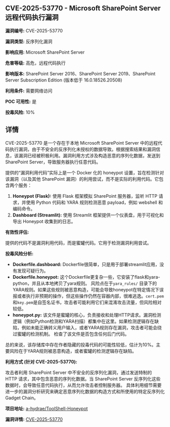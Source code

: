## CVE-2025-53770 - Microsoft SharePoint Server 远程代码执行漏洞

**漏洞编号:** CVE-2025-53770

**漏洞类型:** 反序列化漏洞

**影响应用:** Microsoft SharePoint Server

**危害等级:** 高危，远程代码执行

**影响版本:** SharePoint Server 2016、SharePoint Server 2019、SharePoint Server Subscription Edition (版本低于 16.0.18526.20508)

**利用条件:** 需要网络访问

**POC 可用性:** 是

**投毒风险:** 10%

## 详情

CVE-2025-53770 是一个存在于本地 Microsoft SharePoint Server 中的远程代码执行漏洞，由于不安全的反序列化未授权的数据导致。根据搜索结果和漏洞信息，该漏洞已经被积极利用。漏洞利用方式涉及构造恶意的序列化数据，发送到 SharePoint Server，导致服务器执行任意代码。

提供的“漏洞利用代码”实际上是一个 Docker 化的 honeypot 设置，旨在检测针对该漏洞（以及其他 SharePoint 漏洞）的利用尝试，而不是实际的利用代码。它包含两个服务：

1.  **Honeypot (Flask):**  使用 Flask 框架模拟 SharePoint 服务器，监听 HTTP 请求，并使用 Python 代码和 YARA 规则检测恶意 payload，例如 webshell 和编码命令。
2.  **Dashboard (Streamlit):**  使用 Streamlit 框架提供一个仪表盘，用于可视化和导出 Honeypot 收集到的日志。

**有效性评估:**

提供的代码不是漏洞利用代码，而是蜜罐代码。它用于检测漏洞利用尝试。

**投毒风险分析:**

*   **Dockerfile.dashboard:**  Dockerfile很简单，只是用于部署streamlit应用，没有发现可疑行为。
*   **Dockerfile.honeypot:**  这个Dockerfile更复杂一些，它安装了flask和yara-python，并且从本地拷贝了yara规则。 风险点在于`yara_rules/` 目录下的YARA规则。如果这些规则被恶意构造，可能会导致honeypot在特定情况下误报或者执行非预期的操作，但这些操作仍然在容器内部，很难逃逸。`cert.pem`和`key.pem`是自签名证书，攻击者可能利用它们来混淆攻击流量，但风险相对较低。
*   **honeypot.py:** 该文件是蜜罐的核心，负责接收和处理HTTP请求。漏洞检测逻辑（例如Python检测和YARA扫描）都集中在这里。如果检测逻辑存在缺陷，例如未能正确转义用户输入，或者YARA规则存在漏洞，攻击者可能会绕过蜜罐的检测机制。  检查了该文件是否包含任何后门代码。

总的来说，该存储库中存在作者隐藏的投毒代码的可能性较低，估计为10%。主要风险在于YARA规则被恶意构造，或者蜜罐的检测逻辑存在缺陷。

**利用方式 (针对 CVE-2025-53770):**

攻击者利用 SharePoint Server 中不安全的反序列化漏洞，通过发送特制的 HTTP 请求，其中包含恶意的序列化数据。当 SharePoint Server 反序列化这些数据时，会导致任意代码执行，从而允许攻击者控制服务器。 具体利用细节需要进一步的漏洞分析研究来确定恶意序列化数据的构造方式和所使用的特定反序列化 Gadget Chain。

**项目地址:** [a-hydrae/ToolShell-Honeypot](https://github.com/a-hydrae/ToolShell-Honeypot)

**漏洞详情:** [CVE-2025-53770](https://nvd.nist.gov/vuln/detail/CVE-2025-53770)